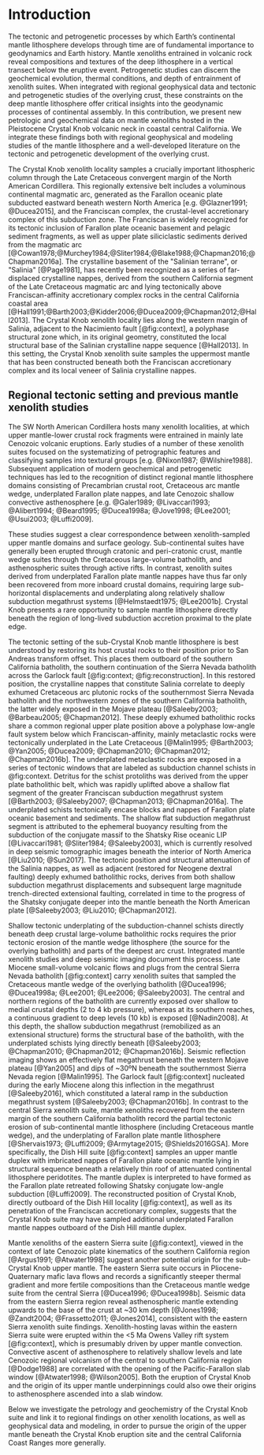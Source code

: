 Introduction
============

The tectonic and petrogenetic processes by which Earth’s continental mantle
lithosphere develops through time are of fundamental importance to geodynamics
and Earth history. Mantle xenoliths entrained in volcanic rock reveal
compositions and textures of the deep lithosphere in a vertical transect below
the eruptive event. Petrogenetic studies can discern the geochemical evolution,
thermal conditions, and depth of entrainment of xenolith suites. When
integrated with regional geophysical data and tectonic and petrogenetic studies
of the overlying crust, these constraints on the deep mantle lithosphere offer
critical insights into the geodynamic processes of continental assembly. In
this contribution, we present new petrologic and geochemical data on mantle
xenoliths hosted in the Pleistocene Crystal Knob volcanic neck in coastal
central California. We integrate these findings both with regional geophysical
and modeling studies of the mantle lithosphere and a well-developed literature
on the tectonic and petrogenetic development of the overlying crust.

The Crystal Knob xenolith locality samples a crucially important lithospheric
column through the Late Cretaceous convergent margin of the North American
Cordillera. This regionally extensive belt includes a voluminous
continental magmatic arc, generated as the Farallon oceanic plate
subducted eastward beneath western North America [e.g. @Glazner1991;
@Ducea2015], and the Franciscan complex, the crustal-level accretionary complex
of this subduction zone. The Franciscan is widely recognized for its tectonic
inclusion of Farallon plate oceanic basement and pelagic sediment fragments, as
well as upper plate siliciclastic sediments derived from the magmatic arc
[@Cowan1978;@Murchey1984;@Sliter1984;@Blake1988;@Chapman2016;@Chapman2016a].
The crystalline basement of the "Salinian terrane", or "Salinia" [@Page1981],
has recently been recognized as a series of far-displaced crystalline nappes,
derived from the southern California segment of the Late Cretaceous magmatic
arc and lying tectonically above Franciscan-affinity accretionary complex rocks
in the central California coastal area
[@Hall1991;@Barth2003;@Kidder2006;@Ducea2009;@Chapman2012;@Hall2013]. The
Crystal Knob xenolith locality lies along the western margin of Salinia,
adjacent to the Nacimiento fault [@fig:context], a polyphase structural zone
which, in its original geometry, constituted the local structural base of the
Salinian crystalline nappe sequence [@Hall2013]. In this setting, the Crystal
Knob xenolith suite samples the uppermost mantle that has been constructed
beneath both the Franciscan accretionary complex and its local veneer of
Salinia crystalline nappes.

## Regional tectonic setting and previous mantle xenolith studies

The SW North American Cordillera hosts many xenolith localities, at which upper
mantle-lower crustal rock fragments were entrained in mainly late Cenozoic
volcanic eruptions. Early studies of a number of these xenolith suites focused
on the systematizing of petrographic features and classifying samples into
textural groups [e.g. @Nixon1987; @Wilshire1988]. Subsequent application of
modern geochemical and petrogenetic techniques has led to the recognition of
distinct regional mantle lithosphere domains consisting of Precambrian crustal
root, Cretaceous arc mantle wedge, underplated Farallon plate nappes, and
late Cenozoic shallow convective asthenosphere [e.g. @Galer1989;
@Livaccari1993; @Alibert1994; @Beard1995; @Ducea1998a; @Jove1998; @Lee2001;
@Usui2003; @Luffi2009].

These studies suggest a clear correspondence between xenolith-sampled
upper mantle domains and surface geology. Sub-continental suites
have generally been erupted through cratonic and peri-cratonic crust,
mantle wedge suites through the Cretaceous large-volume batholith,
and asthenospheric suites through active rifts.
In contrast, xenolith suites derived from
underplated Farallon plate mantle nappes have thus far only been recovered from
more inboard crustal domains, requiring large sub-horizontal displacements and
underplating along relatively shallow subduction megathrust systems
[@Helmstaedt1975; @Lee2001b]. Crystal Knob presents a rare opportunity to
sample mantle lithosphere directly beneath the region of long-lived subduction
accretion proximal to the plate edge.

The tectonic setting of the sub-Crystal Knob mantle lithosphere is best understood
by restoring its host crustal rocks to their position prior to San Andreas
transform offset. This places them outboard of the southern California batholith,
the southern continuation of the Sierra Nevada
batholith across the Garlock fault [@fig:context; @fig:reconstruction].
In this restored position, the crystalline nappes that constitute Salinia
correlate to deeply exhumed Cretaceous arc plutonic rocks of the southernmost
Sierra Nevada batholith and the northwestern zones of the southern California
batholith, the latter widely exposed in the Mojave plateau
[@Saleeby2003; @Barbeau2005; @Chapman2012]. These deeply exhumed batholithic
rocks share a common regional upper plate position above a polyphase
low-angle fault system below which Franciscan-affinity, mainly metaclastic rocks
were tectonically underplated in the Late Cretaceous
[@Malin1995; @Barth2003; @Yan2005; @Ducea2009; @Chapman2010; @Chapman2012; @Chapman2016b].
The underplated metaclastic rocks are exposed in a series of tectonic windows
that are labeled as subduction channel schists in @fig:context. Detritus for the
schist protoliths was derived from the upper plate batholithic belt, which
was rapidly uplifted above a shallow flat segment of the greater Franciscan
subduction megathrust system [@Barth2003; @Saleeby2007; @Chapman2013; @Chapman2016a].
The underplated schists tectonically encase blocks and
nappes of Farallon plate oceanic basement and sediments. The shallow flat
subduction megathrust segment is attributed to the ephemeral buoyancy
resulting from the subduction of the conjugate massif to the Shatsky Rise
oceanic LIP [@Livaccari1981; @Sliter1984; @Saleeby2003], which is
currently resolved in deep seismic tomographic images beneath the interior of
North America [@Liu2010; @Sun2017]. The tectonic position and structural
attenuation of the Salinia nappes, as well as adjacent (restored for
Neogene dextral faulting) deeply exhumed batholithic rocks, derives from both shallow
subduction megathrust displacements and subsequent large magnitude
trench-directed extensional faulting, correlated in time to the progress
of the Shatsky conjugate deeper into the mantle beneath the North American plate
[@Saleeby2003; @Liu2010; @Chapman2012].

Shallow tectonic underplating of the subduction-channel schists
directly beneath deep crustal large-volume batholithic rocks requires the prior
tectonic erosion of the mantle wedge lithosphere (the
source for the overlying batholith) and parts of the deepest arc crust.
Integrated mantle xenolith studies and deep seismic imaging document this process.
Late Miocene small-volume
volcanic flows and plugs from the central Sierra Nevada batholith [@fig:context]
carry xenolith suites that sampled the Cretaceous mantle wedge of the overlying
batholith [@Ducea1996; @Ducea1998a; @Lee2001; @Lee2006; @Saleeby2003].
The central and northern regions of the batholith are currently
exposed over shallow to medial crustal depths (2 to 4 kb pressure), whereas at
its southern reaches, a continuous
gradient to deep levels (10 kb) is exposed [@Nadin2008]. At this depth,
the shallow subduction
megathrust (remobilized as an extensional structure) forms the structural base of the batholith,
with the underplated
schists lying directly beneath [@Saleeby2003; @Chapman2010; @Chapman2012; @Chapman2016b].
Seismic reflection imaging shows an effectively flat megathrust beneath the western Mojave
plateau [@Yan2005] and dips of ~30ºN beneath the southernmost Sierra
Nevada region [@Malin1995]. The Garlock fault [@fig:context] nucleated during
the early Miocene along this inflection in the megathrust [@Saleeby2016],
which constituted a lateral ramp in the subduction
megathrust system [@Saleeby2003; @Chapman2016b]. In contrast to the
central Sierra xenolith suite, mantle xenoliths recovered from the eastern
margin of the southern California batholith record the partial tectonic erosion of
sub-continental mantle lithosphere (including Cretaceous mantle wedge), and the
underplating of Farallon plate mantle lithosphere [@Shervais1973; @Luffi2009; @Armytage2015; @Shields2016GSA].
More specifically, the Dish Hill suite [@fig:context] samples an upper
mantle duplex with imbricated nappes of Farallon plate oceanic mantle lying in
structural sequence beneath a relatively thin roof of attenuated continental
lithosphere peridotites. The mantle duplex is interpreted to have formed as the
Farallon plate retreated following Shatsky conjugate low-angle subduction
[@Luffi2009]. The reconstructed position of Crystal Knob, directly
outboard of the Dish Hill locality [@fig:context], as well as its
penetration of the Franciscan accretionary complex, suggests that
the Crystal Knob suite may have sampled additional underplated Farallon mantle
nappes outboard of the Dish Hill mantle duplex.

Mantle xenoliths of the eastern Sierra suite [@fig:context], viewed in the context of late
Cenozoic plate kinematics of the southern California region [@Argus1991; @Atwater1998]
suggest another potential origin for the sub-Crystal Knob upper mantle. The eastern Sierra suite occurs in
Pliocene-Quaternary mafic lava flows and records a significantly steeper
thermal gradient and more fertile compositions
than the Cretaceous mantle wedge suite from the central Sierra
[@Ducea1996; @Ducea1998b]. Seismic data from the eastern Sierra region
reveal asthenospheric mantle extending upwards to the base of the crust at ~30 km
depth [@Jones1998; @Zandt2004; @Frassetto2011; @Jones2014],
consistent with the eastern Sierra xenolith suite findings.
Xenolith-hosting lavas within the eastern Sierra suite were erupted within the <5 Ma
Owens Valley rift system [@fig:context], which is presumably driven by upper mantle convection.
Convective ascent of asthenosphere to relatively shallow levels and late
Cenozoic regional volcanism of the central to southern California region
[@Dodge1988] are
correlated with the opening of the Pacific-Farallon slab window
[@Atwater1998; @Wilson2005].  Both the eruption of Crystal Knob
and the origin of its upper mantle underpinnings could also owe their origins to
asthenosphere ascended into a slab window.

Below we investigate the petrology and
geochemistry of the Crystal Knob suite and link it to
regional findings on other xenolith locations, as well as geophysical data and
modeling, in order to pursue the origin of the upper mantle beneath the Crystal
Knob eruption site and the central California Coast Ranges more
generally.

<!--[[context]]-->

<!--[[field_photo]]-->

